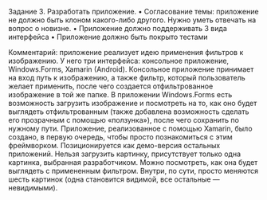 Задание 3. Разработать приложение.
    •    Согласование темы: приложение не должно быть клоном какого-либо другого. Нужно уметь отвечать на вопрос о новизне.
    •    Приложение должно поддерживать 3 вида интерфейса
    •    Приложение должно быть покрыто тестами

Комментарий: приложение реализует идею применения фильтров к изображению. У него три интерфейса: консольное приложение, Windows.Forms, Xamarin (Android). Консольное приложение принимает на вход путь к изображению, а также фильтр, который пользователь желает применить, после чего создается отфильтрованное изображение в той же папке. В приложении Windows.Forms есть возможность загрузить изображение и посмотреть на то, как оно будет выглядеть отфильтрованным (также добавлена возможность сделать его прозрачным с помощью «ползунка»), после чего сохранить по нужному пути. Приложение, реализованное с помощью Xamarin, было создано, в первую очередь, чтобы просто познакомиться с этим фреймворком. Позиционируется как демо-версия остальных приложений. Нельзя загрузить картинку, присутствует только одна картинка, выбранная разработчиком. Можно посмотреть, как она будет выглядеть с примененным фильтром. Внутри, по сути, просто меняются шесть картинок (одна становится видимой, все остальные — невидимыми). 
